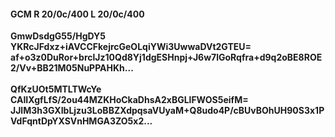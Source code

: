 #### GCM R 20/0c/400 L 20/0c/400
**GmwDsdgG55/HgDY5**<br/>**YKRcJFdxz+iAVCCFkejrcGeOLqiYWi3UwwaDVt2GTEU=**<br/>**af+o3z0DuRor+brclJz10Qd8Yj1dgESHnpj+J6w7lGoRqfra+d9q2oBE8ROE2/Vv+BB21M05NuPPAHKh...**<br/><br/>
**QfKzUOt5MTLTWcYe**<br/>**CAIIXgfLfS/2ou44MZKHoCkaDhsA2xBGLlFWOS5eifM=**<br/>**JJlM3h3GXIbLjzu3LoBBZXdpqsaVUyaM+Q8udo4P/cBUvBOhUH90S3x1PVdFqntDpYXSVnHMGA3ZO5x2...**